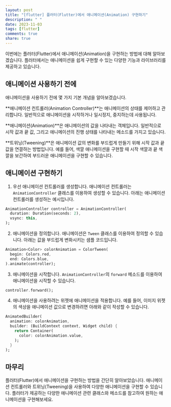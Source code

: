 ```yaml
---
layout: post
title: "[flutter] 플러터(Flutter)에서 애니메이션(Animation) 구현하기"
description: " "
date: 2023-11-03
tags: [flutter]
comments: true
share: true
---
```


이번에는 플러터(Flutter)에서 애니메이션(Animation)을 구현하는 방법에 대해 알아보겠습니다. 플러터에서는 애니메이션을 쉽게 구현할 수 있는 다양한 기능과 라이브러리를 제공하고 있습니다.

## 애니메이션 사용하기 전에

애니메이션을 사용하기 전에 몇 가지 기본 개념을 알아보겠습니다.

**애니메이션 컨트롤러(Animation Controller)**는 애니메이션의 상태를 제어하고 관리합니다. 일반적으로 애니메이션을 시작하거나 일시정지, 중지하는데 사용됩니다.

**애니메이션(Animation)**은 애니메이션의 값을 나타내는 객체입니다. 일반적으로 시작 값과 끝 값, 그리고 애니메이션의 진행 상태를 나타내는 메소드를 가지고 있습니다.

**트위닝(Tweening)**은 애니메이션 값의 변화를 부드럽게 만들기 위해 시작 값과 끝 값을 연결하는 방법입니다. 예를 들어, 색깔 애니메이션을 구현할 때 시작 색깔과 끝 색깔을 보간하여 부드러운 애니메이션을 구현할 수 있습니다.

## 애니메이션 구현하기

1. 우선 애니메이션 컨트롤러를 생성합니다. 애니메이션 컨트롤러는 `AnimationController` 클래스를 이용하여 생성할 수 있습니다. 아래는 애니메이션 컨트롤러를 생성하는 예시입니다.

```dart
AnimationController controller = AnimationController(
  duration: Duration(seconds: 2),
  vsync: this,
);
```

2. 애니메이션을 정의합니다. 애니메이션은 `Tween` 클래스를 이용하여 정의할 수 있습니다. 아래는 값을 부드럽게 변화시키는 샘플 코드입니다.

```dart
Animation<Color> colorAnimation = ColorTween(
  begin: Colors.red,
  end: Colors.blue,
).animate(controller);
```

3. 애니메이션을 시작합니다. `AnimationController`의 `forward` 메소드를 이용하여 애니메이션을 시작할 수 있습니다.

```dart
controller.forward();
```

4. 애니메이션을 사용하려는 위젯에 애니메이션을 적용합니다. 예를 들어, 이미지 위젯의 색상을 애니메이션 값으로 변경하려면 아래와 같이 작성할 수 있습니다.

```dart
AnimatedBuilder(
  animation: colorAnimation,
  builder: (BuildContext context, Widget child) {
    return Container(
      color: colorAnimation.value,
    );
  }
);
```

## 마무리

플러터(Flutter)에서 애니메이션을 구현하는 방법을 간단히 알아보았습니다. 애니메이션 컨트롤러와 트위닝(Tweening)을 사용하여 다양한 애니메이션을 구현할 수 있습니다. 플러터가 제공하는 다양한 애니메이션 관련 클래스와 메소드를 참고하여 원하는 애니메이션을 구현해보세요.